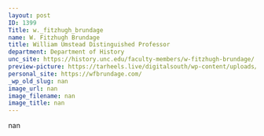 ```yaml
---
layout: post
ID: 1399
Title: w._fitzhugh_brundage
name: W. Fitzhugh Brundage
title: William Umstead Distinguished Professor
department: Department of History
unc_site: https://history.unc.edu/faculty-members/w-fitzhugh-brundage/
preview-picture: https://tarheels.live/digitalsouth/wp-content/uploads/sites/2464/2021/11/placeholder.png
personal_site: https://wfbrundage.com/
_wp_old_slug: nan
image_url: nan
image_filename: nan
image_title: nan
---
```

nan